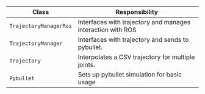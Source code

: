 | Class                  | Responsibility                                              |
| ---------------------- | ----------------------------------------------------------- |
| `TrajectoryManagerRos` | Interfaces with trajectory and manages interaction with ROS |
| `TrajectoryManager`    | Interfaces with trajectory and sends to pybullet.           |
| `Trajectory`           | Interpolates a CSV trajectory for multiple joints.          |
| `Pybullet`             | Sets up pybullet simulation for basic usage                 |
